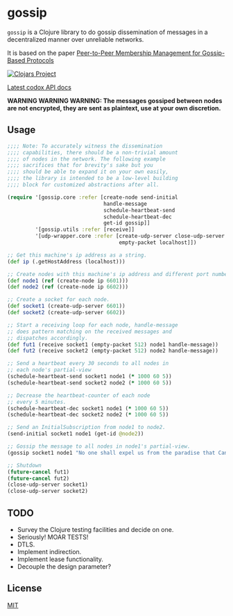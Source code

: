 # gossip

`gossip` is a Clojure library to do gossip dissemination
of messages in a decentralized manner over unreliable networks.

It is based on the paper [Peer-to-Peer Membership Management
for Gossip-Based Protocols](http://pages.saclay.inria.fr/laurent.massoulie/ieee_tocs.pdf) 

[![Clojars Project](https://clojars.org/gossip/latest-version.svg)](https://clojars.org/gossip)

[Latest codox API docs](https://skeuomorf.github.io/gossip/)

**WARNING WARNING WARNING: The messages gossiped between nodes
are not encrypted, they are sent as plaintext, use at your own
discretion.**

## Usage

```clojure
;;;; Note: To accurately witness the dissemination
;;;; capabilities, there should be a non-trivial amount
;;;; of nodes in the network. The following example
;;;; sacrifices that for brevity's sake but you
;;;; should be able to expand it on your own easily,
;;;; the library is intended to be a low-level building
;;;; block for customized abstractions after all.

(require '[gossip.core :refer [create-node send-initial
                               handle-message
                               schedule-heartbeat-send
                               schedule-heartbeat-dec
                               get-id gossip]]
         '[gossip.utils :refer [receive]]
         '[udp-wrapper.core :refer [create-udp-server close-udp-server
                                    empty-packet localhost]])

;; Get this machine's ip address as a string.
(def ip (.getHostAddress (localhost)))

;; Create nodes with this machine's ip address and different port numbers.
(def node1 (ref (create-node ip 6601)))
(def node2 (ref (create-node ip 6602)))

;; Create a socket for each node.
(def socket1 (create-udp-server 6601))
(def socket2 (create-udp-server 6602))

;; Start a receiving loop for each node, handle-message
;; does pattern matching on the received messages and
;; dispatches accordingly.
(def fut1 (receive socket1 (empty-packet 512) node1 handle-message))
(def fut2 (receive socket2 (empty-packet 512) node2 handle-message))

;; Send a heartbeat every 30 seconds to all nodes in
;; each node's partial-view
(schedule-heartbeat-send socket1 node1 (* 1000 60 5))
(schedule-heartbeat-send socket2 node2 (* 1000 60 5))

;; Decrease the heartbeat-counter of each node
;; every 5 minutes.
(schedule-heartbeat-dec socket1 node1 (* 1000 60 5))
(schedule-heartbeat-dec socket2 node2 (* 1000 60 5))

;; Send an InitialSubscription from node1 to node2.
(send-initial socket1 node1 (get-id @node2))

;; Gossip the message to all nodes in node1's partial-view.
(gossip socket1 node1 "No one shall expel us from the paradise that Cantor has created.")

;; Shutdown
(future-cancel fut1)
(future-cancel fut2)
(close-udp-server socket1)
(close-udp-server socket2)
```

## TODO

* Survey the Clojure testing facilities and decide on one.
* Seriously! MOAR TESTS!
* DTLS.
* Implement indirection.
* Implement lease functionality.
* Decouple the design parameter?

## License
[MIT](./LICENSE)
